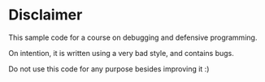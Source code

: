 # Disclaimer

This sample code for a course on debugging and defensive programming.

On intention, it is written using a very bad style, and contains bugs.

Do not use this code for any purpose besides improving it :)
